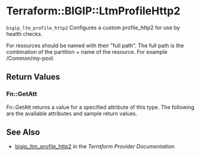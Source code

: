 # Terraform::BIGIP::LtmProfileHttp2

`bigip_ltm_profile_http2` Configures a custom profile_http2 for use by health checks.

For resources should be named with their "full path". The full path is the combination of the partition + name of the resource. For example /Common/my-pool.

## Return Values

### Fn::GetAtt

Fn::GetAtt returns a value for a specified attribute of this type. The following are the available attributes and sample return values.

## See Also

* [bigip_ltm_profile_http2](https://www.terraform.io/docs/providers/bigip/r/ltm_profile_http2.html) in the _Terraform Provider Documentation_